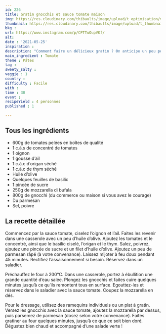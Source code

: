 ```yaml
---
id: 226
title: Gratin gnocchis et sauce tomate maison
img: https://res.cloudinary.com/thibaults/image/upload/t_optimisation/v1621971411/Recipes/20210525_gratin_gnocchis_tomate.jpg
thumbnail: https://res.cloudinary.com/thibaults/image/upload/t_thumbnail_josie/v1621971411/Recipes/20210525_gratin_gnocchis_tomate.jpg
bkg : 
url: https://www.instagram.com/p/CPTTuOupVKf/
alt: 
date : '2021-05-25'
inspiration : 
description: "Comment faire un délicieux gratin ? On anticipe un peu pour faire une sauce tomate maison, on y ajoute quelques gnocchis, de la mozzarella et hop c'est prêt !"
main_ingredient : Tomate
theme : Pâtes
tag : 
sweety_salty : 
veggie : 1
country : 
difficulty : Facile
with : 
time : 30
event : 
recipeYield : 4 personnes
published : 1

---
```


## Tous les ingrédients
 - 600g de tomates pelées en boîtes de qualité
 - 1 c.à.s de concentré de tomates
 - 1 oignon
 - 1 gousse d’ail
 - 1 c.à.c d’origan séché
 - 1 c.à.c de thym séché
 - Huile d’olive
 - Quelques feuilles de basilic
 - 1 pincée de sucre
 - 250g de mozzarella di bufala
 - 800g de gnocchi (du commerce ou maison si vous avez le courage)
 - Du parmesan
 - Sel, poivre

## La recette détaillée
Commencez par la sauce tomate, ciselez l’oignon et l’ail. Faites les revenir dans une casserole avec un peu d’huile d’olive. Ajoutez les tomates et le concentré, ainsi que le basilic ciselé, l’origan et le thym. Salez, poivrez, ajoutez une pincée de sucre et un filet d’huile d’olive. Ajoutez un peu de parmesan râpé (à votre convenance). Laissez mijoter à feu doux pendant 45 minutes. Rectifiez l’assaisonnement si besoin. Réservez dans un saladier.

Préchauffez le four à 200°C. Dans une casserole, portez à ébullition une grande quantité d’eau salée. Plongez les gnocchis et faites cuire quelques minutes jusqu’à ce qu’ils remontent tous en surface. Egouttez-les et réservez dans le saladier avec la sauce tomate. Coupez la mozzarella en dés.

Pour le dressage, utilisez des ramequins individuels ou un plat à gratin. Versez les gnocchis avec la sauce tomate, ajoutez la mozzarella par dessus, puis parsemez de parmesan (dosez selon votre convenance). Faites gratiner au four quelques minutes, jusqu’à ce que ce soit bien doré. Dégustez bien chaud et accompagné d’une salade verte !